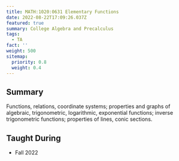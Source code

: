 ```yaml
---
title: MATH:1020:0631 Elementary Functions
date: 2022-08-22T17:09:26.037Z
featured: true
summary: College Algebra and Precalculus
tags:
  - TA
fact: ''
weight: 500
sitemap:
  priority: 0.8
  weight: 0.4
---
```


## Summary

Functions, relations, coordinate systems; properties and graphs of algebraic, trigonometric, logarithmic, exponential functions; inverse trigonometric functions; properties of lines, conic sections.

<!-- ## Taught from

- Lial, Hungerford, Holcomb, & Mullins: Mathematics with Applications in the Management, Natural, and Social Sciences, 12th Edition. -->

## Taught During

- Fall 2022
